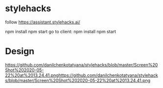 # stylehacks
follow https://assistant.stylehacks.ai/

npm install
npm start
go to client:
npm install
npm start

# Design
https://github.com/danilchenkotatyana/stylehacks/blob/master/Screen%20Shot%202020-05-22%20at%2013.24.41.pnghttps://github.com/danilchenkotatyana/stylehacks/blob/master/Screen%20Shot%202020-05-22%20at%2013.24.41.png
